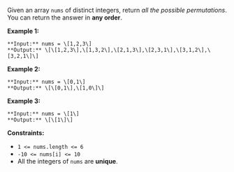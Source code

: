Given an array `nums` of distinct integers, return _all the possible permutations_. You can return the answer in **any order**.

**Example 1:**

```
**Input:** nums = \[1,2,3\]
**Output:** \[\[1,2,3\],\[1,3,2\],\[2,1,3\],\[2,3,1\],\[3,1,2\],\[3,2,1\]\]
```

**Example 2:**

```
**Input:** nums = \[0,1\]
**Output:** \[\[0,1\],\[1,0\]\]
```

**Example 3:**

```
**Input:** nums = \[1\]
**Output:** \[\[1\]\]
```

**Constraints:**

*   `1 <= nums.length <= 6`
*   `-10 <= nums[i] <= 10`
*   All the integers of `nums` are **unique**.